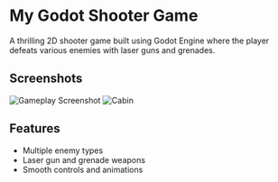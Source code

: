 # My Godot Shooter Game

A thrilling 2D shooter game built using Godot Engine where the player defeats various enemies with laser guns and grenades.

## Screenshots

![Gameplay Screenshot](![1](https://github.com/user-attachments/assets/e1c1837a-857f-488a-9a48-08fb0612ead0)
)
![Cabin](![2](https://github.com/user-attachments/assets/1e570185-56fe-4967-b6cc-98ff1e00884e)
)

## Features

- Multiple enemy types
- Laser gun and grenade weapons
- Smooth controls and animations
